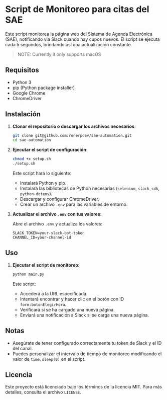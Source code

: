 
# Script de Monitoreo para citas del SAE

Este script monitorea la página web del Sistema de Agenda Electrónica (SAE), notificando via Slack cuando hay cupos nuevos. El script se ejecuta cada 5 segundos, brindando así una actualización constante.

> NOTE: Currently it only supports macOS

## Requisitos

- Python 3
- pip (Python package installer)
- Google Chrome
- ChromeDriver

## Instalación

1. **Clonar el repositorio o descargar los archivos necesarios**:

   ```sh
   git clone git@github.com:renerpdev/sae-automation.git
   cd sae-automation
   ```

2. **Ejecutar el script de configuración**:

   ```sh
   chmod +x setup.sh
   ./setup.sh
   ```

   Este script hará lo siguiente:
   - Instalará Python y pip.
   - Instalará las bibliotecas de Python necesarias (`selenium`, `slack_sdk`, `python-dotenv`).
   - Descargar y configurar ChromeDriver.
   - Crear un archivo `.env` para las variables de entorno.

3. **Actualizar el archivo `.env` con tus valores**:

   Abre el archivo `.env` y actualiza los valores:

   ```plaintext
   SLACK_TOKEN=your-slack-bot-token
   CHANNEL_ID=your-channel-id
   ```
   
## Uso

1. **Ejecutar el script de monitoreo**:

   ```sh
   python main.py
   ```

   Este script:
   - Accederá a la URL especificada.
   - Intentará encontrar y hacer clic en el botón con ID `form:botonElegirHora`.
   - Verificará si se ha cargado una nueva página.
   - Enviará una notificación a Slack si se carga una nueva página.

## Notas

- Asegúrate de tener configurado correctamente tu token de Slack y el ID del canal.
- Puedes personalizar el intervalo de tiempo de monitoreo modificando el valor de `time.sleep(0)` en el script.

## Licencia

Este proyecto está licenciado bajo los términos de la licencia MIT. Para más detalles, consulta el archivo `LICENSE`.
